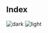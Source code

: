 ## Index
![dark](https://user-images.githubusercontent.com/12748752/126882595-d1f5449e-14bb-4ab3-809c-292caf0858a1.png)
![light](https://user-images.githubusercontent.com/12748752/126882596-b9ba4645-7001-435e-9a3c-d4416a2543c1.png)
